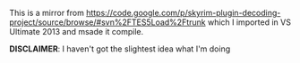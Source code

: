 This is a mirror from https://code.google.com/p/skyrim-plugin-decoding-project/source/browse/#svn%2FTES5Load%2Ftrunk which I imported in VS Ultimate 2013 and msade it compile.

**DISCLAIMER**: I haven't got the slightest idea what I'm doing
